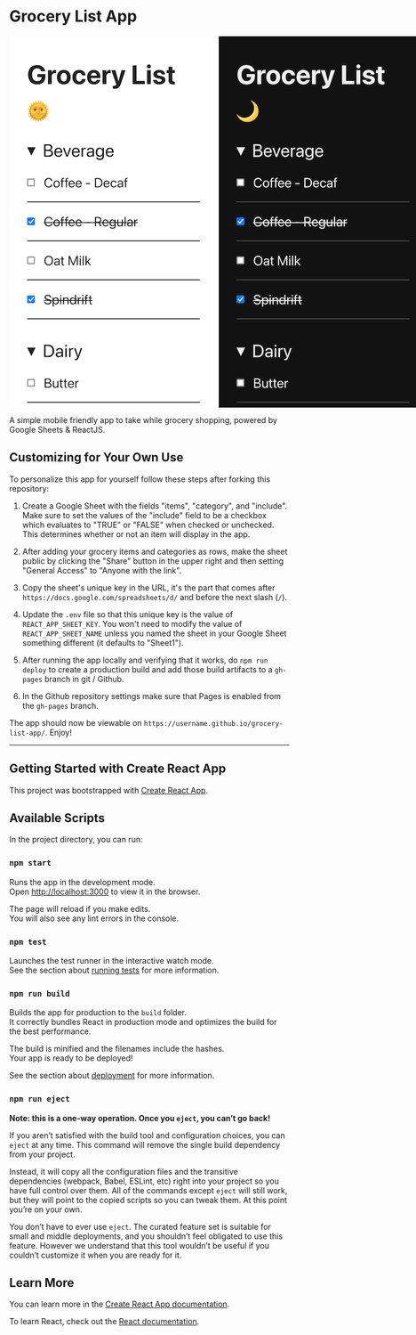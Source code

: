 # Grocery List App

<div style="display:flex; align-items:center;gap:2px">
  <img width="375" height="667" src="./screenshots/grocery-list-app-light-theme.png">
  <img width="375" height="667" src="./screenshots/grocery-list-app-dark-theme.png">
</div>

A simple mobile friendly app to take while grocery shopping, powered by Google Sheets & ReactJS.

## Customizing for Your Own Use

To personalize this app for yourself follow these steps after forking this repository:

1. Create a Google Sheet with the fields "items", "category", and "include". Make sure to set the values of the "include" field to be a checkbox which evaluates to "TRUE" or "FALSE" when checked or unchecked. This determines whether or not an item will display in the app.

2. After adding your grocery items and categories as rows, make the sheet public by clicking the "Share" button in the upper right and then setting "General Access" to "Anyone with the link".

3. Copy the sheet's unique key in the URL, it's the part that comes after `https://docs.google.com/spreadsheets/d/` and before the next slash (`/`).

4. Update the `.env` file so that this unique key is the value of `REACT_APP_SHEET_KEY`. You won't need to modify the value of `REACT_APP_SHEET_NAME` unless you named the sheet in your Google Sheet something different (it defaults to "Sheet1").

5. After running the app locally and verifying that it works, do `npm run deploy` to create a production build and add those build artifacts to a `gh-pages` branch in git / Github.

6. In the Github repository settings make sure that Pages is enabled from the `gh-pages` branch.

The app should now be viewable on `https://username.github.io/grocery-list-app/`. Enjoy!

---

## Getting Started with Create React App

This project was bootstrapped with [Create React App](https://github.com/facebook/create-react-app).

## Available Scripts

In the project directory, you can run:

### `npm start`

Runs the app in the development mode.\
Open [http://localhost:3000](http://localhost:3000) to view it in the browser.

The page will reload if you make edits.\
You will also see any lint errors in the console.

### `npm test`

Launches the test runner in the interactive watch mode.\
See the section about [running tests](https://facebook.github.io/create-react-app/docs/running-tests) for more information.

### `npm run build`

Builds the app for production to the `build` folder.\
It correctly bundles React in production mode and optimizes the build for the best performance.

The build is minified and the filenames include the hashes.\
Your app is ready to be deployed!

See the section about [deployment](https://facebook.github.io/create-react-app/docs/deployment) for more information.

### `npm run eject`

**Note: this is a one-way operation. Once you `eject`, you can’t go back!**

If you aren’t satisfied with the build tool and configuration choices, you can `eject` at any time. This command will remove the single build dependency from your project.

Instead, it will copy all the configuration files and the transitive dependencies (webpack, Babel, ESLint, etc) right into your project so you have full control over them. All of the commands except `eject` will still work, but they will point to the copied scripts so you can tweak them. At this point you’re on your own.

You don’t have to ever use `eject`. The curated feature set is suitable for small and middle deployments, and you shouldn’t feel obligated to use this feature. However we understand that this tool wouldn’t be useful if you couldn’t customize it when you are ready for it.

## Learn More

You can learn more in the [Create React App documentation](https://facebook.github.io/create-react-app/docs/getting-started).

To learn React, check out the [React documentation](https://reactjs.org/).
